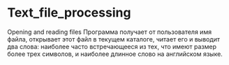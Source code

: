 # Text_file_processing
Opening and reading files
Программа получает от пользователя имя файла, открывает
этот файл в текущем каталоге, читает его и выводит два слова:
наиболее часто встречающееся из тех, что имеют размер более трех символов,
и наиболее длинное слово на английском языке.
